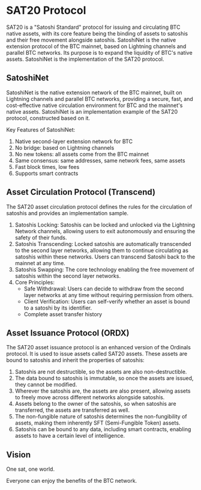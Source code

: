 SAT20 Protocol
=========

SAT20 is a "Satoshi Standard" protocol for issuing and circulating BTC native assets, with its core feature being the binding of assets to satoshis and their free movement alongside satoshis.
SatoshiNet is the native extension protocol of the BTC mainnet, based on Lightning channels and parallel BTC networks. Its purpose is to expand the liquidity of BTC's native assets. SatoshiNet is the implementation of the SAT20 protocol.

SatoshiNet
---
SatoshiNet is the native extension network of the BTC mainnet, built on Lightning channels and parallel BTC networks, providing a secure, fast, and cost-effective native circulation environment for BTC and the mainnet's native assets. SatoshiNet is an implementation example of the SAT20 protocol, constructed based on it.

Key Features of SatoshiNet:
1. Native second-layer extension network for BTC
2. No bridge: based on Lightning channels
3. No new tokens: all assets come from the BTC mainnet
4. Same consensus: same addresses, same network fees, same assets
5. Fast block times, low fees
6. Supports smart contracts



Asset Circulation Protocol (Transcend)
----
The SAT20 asset circulation protocol defines the rules for the circulation of satoshis and provides an implementation sample.
1. Satoshis Locking: Satoshis can be locked and unlocked via the Lightning Network channels, allowing users to exit autonomously and ensuring the safety of their funds.
2. Satoshis Transcending: Locked satoshis are automatically transcended to the second layer networks, allowing them to continue circulating as satoshis within these networks. Users can transcend Satoshi back to the mainnet at any time.
3. Satoshis Swapping: The core technology enabling the free movement of satoshis within the second layer networks.
4. Core Principles:
   * Safe Withdrawal: Users can decide to withdraw from the second layer networks at any time without requiring permission from others.
   * Client Verification: Users can self-verify whether an asset is bound to a satoshi by its identifier.
   * Complete asset transfer history


Asset Issuance Protocol (ORDX)
----
The SAT20 asset issuance protocol is an enhanced version of the Ordinals protocol. It is used to issue assets called SAT20 assets. These assets are bound to satoshis and inherit the properties of satoshis:
1. Satoshis are not destructible, so the assets are also non-destructible.
2. The data bound to satoshis is immutable, so once the assets are issued, they cannot be modified.
3. Wherever the satoshis are, the assets are also present, allowing assets to freely move across different networks alongside satoshis.
4. Assets belong to the owner of the satoshis, so when satoshis are transferred, the assets are transferred as well.
5. The non-fungible nature of satoshis determines the non-fungibility of assets, making them inherently SFT (Semi-Fungible Token) assets.
6. Satoshis can be bound to any data, including smart contracts, enabling assets to have a certain level of intelligence.


Vision
----
One sat, one world.

Everyone can enjoy the benefits of the BTC network.